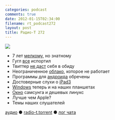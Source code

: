 ```yaml
---
categories: podcast
comments: true
date: 2012-01-15T02:34:00
filename: rt_podcast272
layout: post
title: Радио-Т 272
---
```


![](https://radio-t.com/images/radio-t/rt272.jpg)

- 7 лет [мелкому](http://www.tuaw.com/2012/01/11/happy-7th-anniversary-to-the-mac-mini/), но знатному
- Гугл [все](http://www.businessinsider.com/google-may-have-made-the-worst-mistake-in-its-history-this-week-2012-1) испортил
- Твиттер [не даст](http://techcrunch.com/2012/01/13/twitter-google-firehose/) себя в обиду
- Неограниченное [облако](http://www.bitcasa.com/), которое не работает
- Программы для [андроида](http://techcrunch.com/2012/01/12/android-finally-gets-serious-about-its-looks-launches-official-design-portal/) обречены
- Достоверные слухи о [iPad3](http://www.engadget.com/2012/01/13/ipad-3-rumor-high-res-display-quad-core-lte/)
- [Windows](http://gigaom.com/apple/hands-on-with-onlive-desktop-windows-works-surprisingly-well-on-the-ipad/) теперь и на наших планшетах
- [Окно](http://thenextweb.com/gadgets/2012/01/13/samsungs-smart-window-will-turn-your-boring-house-into-a-geek-mansion/) самсунга и дешевых линукс
- Лучше чем Apple?
- Темы наших слушателей

[аудио](http://cdn.radio-t.com/rt_podcast272.mp3) ● [radio-t.torrent](http://cdn.radio-t.com/torrents/rt_podcast272.mp3.torrent) ● [лог чата](http://chat.radio-t.com/logs/radio-t-272.html)<audio src="http://cdn.radio-t.com/rt_podcast272.mp3" preload="none"></audio>
